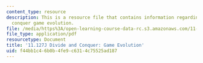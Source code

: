 ```yaml
---
content_type: resource
description: This is a resource file that contains information regarding divide and
  conquer game evolution.
file: /media/https%3A/open-learning-course-data-rc.s3.amazonaws.com/11-127j-computer-games-and-simulations-for-education-and-exploration-spring-2015/f44bb1c46b0b4fe9c6314c75525ad187_MIT11_127JS15_DC_history.pdf
file_type: application/pdf
resourcetype: Document
title: '11.127J Divide and Conquer: Game Evolution'
uid: f44bb1c4-6b0b-4fe9-c631-4c75525ad187
---
```

